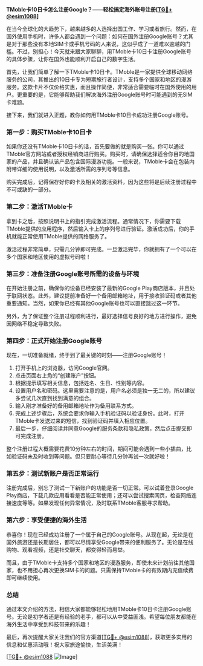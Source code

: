 **TMoble卡10日卡怎么注册Google？——轻松搞定海外账号注册[[TG💪+ @esim1088](https://t.me/s/esim1088)]**

在当今全球化的大趋势下，越来越多的人选择出国工作、学习或者旅行。然而，在国外使用手机时，许多人都会遇到一个问题：如何在国外注册Google账号？尤其是对于那些没有本地SIM卡或手机号码的人来说，这似乎成了一道难以逾越的门槛。不过，别担心！今天就来跟大家聊聊，用TMoble卡10日卡注册Google账号的具体步骤，让你在国外也能顺利开启自己的数字生活。

首先，让我们简单了解一下TMoble卡10日卡。TMoble是一家提供全球移动网络服务的公司，其推出的10日卡专为短期旅行者设计，支持多个国家和地区的漫游服务。这款卡片不仅价格实惠，而且操作简便，非常适合需要临时在国外使用的用户。更重要的是，它能够帮助我们解决海外注册Google账号时可能遇到的无SIM卡难题。

接下来，我们就进入正题，教你如何用TMoble卡10日卡成功注册Google账号。

### **第一步：购买TMoble卡10日卡**
如果你还没有TMoble卡10日卡的话，首先要做的就是购买一张。你可以通过TMoble官方网站或者授权经销商进行购买。购买时，请确保选择适合你目的地国家的产品，并且确认该产品包含国际漫游功能。一般来说，TMoble卡会在包装内附带详细的使用说明，以及激活所需的序列号等信息。

购买完成后，记得保存好你的卡及相关的激活资料，因为这些将是后续注册过程中不可或缺的一部分。

### **第二步：激活TMoble卡**
拿到卡之后，按照说明书上的指引完成激活流程。通常情况下，你需要下载TMoble提供的应用程序，然后输入卡上的序列号进行验证。激活成功后，你的手机就能正常使用TMoble提供的网络服务了。

激活过程非常简单，只需几分钟即可完成。一旦激活完毕，你就拥有了一个可以在多个国家和地区使用的虚拟号码啦！

### **第三步：准备注册Google账号所需的设备与环境**
在开始注册之前，确保你的设备已经安装了最新的Google Play商店版本，并且处于联网状态。此外，建议提前准备好一个备用邮箱地址，用于接收验证码或者其他重要通知。当然，如果你已经有其他Google账号也可以直接跳过这一环节。

另外，为了保证整个注册过程顺利进行，最好选择信号良好的地方进行操作，避免因网络不稳定导致失败。

### **第四步：正式开始注册Google账号**
现在，一切准备就绪，终于到了最关键的时刻——注册Google账号！

1. 打开手机上的浏览器，访问Google官网。
2. 点击页面右上角的“创建账户”按钮。
3. 根据提示填写相关信息，包括姓名、生日、性别等内容。
4. 设置用户名和密码。这里需要注意的是，用户名必须是独一无二的，所以建议多尝试几次直到找到满意的组合。
5. 输入刚才准备好的备用邮箱地址作为备用联系方式。
6. 完成上述步骤后，系统会要求你输入手机验证码以验证身份。此时，打开TMoble卡发送过来的短信，找到验证码并填入相应位置。
7. 最后一步，仔细阅读并同意Google的服务条款和隐私政策，然后点击提交即可完成注册。

整个注册过程大概需要花费10分钟左右的时间，期间可能会遇到一些小插曲，比如验证码未及时收到等问题。但只要耐心等待几分钟再试一次就好啦！

### **第五步：测试新账户是否正常运行**
注册完成后，别忘了测试一下新账户的功能是否一切正常。可以试着登录Google Play商店，下载几款应用看看是否能正常使用；还可以尝试搜索网页，检查网络连接速度等等。如果发现任何异常情况，及时联系TMoble客服寻求帮助。

### **第六步：享受便捷的海外生活**
恭喜你！现在已经成功注册了一个属于自己的Google账号。从现在起，无论是在国外旅游还是长期居住，都可以尽情享受Google带来的便利服务了。无论是在线购物、观看视频，还是社交聊天，都变得轻而易举。

而且，由于TMoble卡支持多个国家和地区的漫游服务，即使未来计划前往其他国家，也不用担心再次更换SIM卡的问题。只需保持TMoble卡的有效期内充值续费即可继续使用。

### **总结**
通过本文介绍的方法，相信大家都能够轻松地用TMoble卡10日卡注册Google账号。无论是初学者还是有经验的老手，都可以从中受益匪浅。希望每位朋友都能在海外生活中享受到科技带来的乐趣！

最后，再次提醒大家关注我们的官方渠道[[TG💪+ @esim1088](https://t.me/s/esim1088)]，获取更多实用的信息和优惠活动哦！祝大家旅途愉快，生活美满！

[[TG💪+ @esim1088](https://t.me/s/esim1088) ![Image](https://i.postimg.cc/4NQfJmqS/Snipaste-2025-05-13-00-14-12.png)]